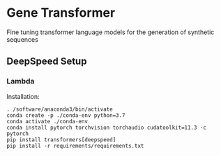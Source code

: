 # Gene Transformer

Fine tuning transformer language models for the generation of synthetic sequences


## DeepSpeed Setup 

### Lambda
Installation: 
```
. /software/anaconda3/bin/activate
conda create -p ./conda-env python=3.7
conda activate ./conda-env
conda install pytorch torchvision torchaudio cudatoolkit=11.3 -c pytorch
pip install transformers[deepspeed]
pip install -r requirements/requirements.txt
```